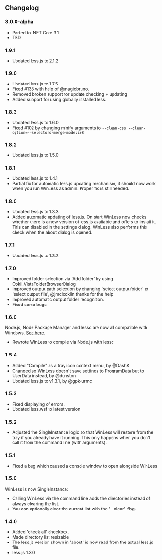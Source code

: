 ## Changelog

### 3.0.0-alpha
- Ported to .NET Core 3.1
- TBD

### 1.9.1
- Updated less.js to 2.1.2

### 1.9.0
- Updated less.js to 1.7.5.
- Fixed #138 with help of @magicbruno.
- Removed broken support for update checking + updating
- Added support for using globally installed less.

### 1.8.3
- Updated less.js to 1.6.0
- Fixed #102 by changing minify arguments to `--clean-css --clean-option=--selectors-merge-mode:ie8` 

### 1.8.2
- Updated less.js to 1.5.0

### 1.8.1
- Updated less.js to 1.4.1
- Partial fix for automatic less.js updating mechanism, it should now work when you run WinLess as admin. Proper fix is still needed.


### 1.8.0
- Updated less.js to 1.3.3
- Added automatic updating of less.js. On start WinLess now checks whether there is a new version of less.js available and offers to install it. This can disabled in the settings dialog. WinLess also performs this check when the about dialog is opened.

### 1.7.1
- Updated less.js to 1.3.2


### 1.7.0
- Improved folder selection via 'Add folder' by using Ookii.VistaFolderBrowserDialog
- Improved output path selection by changing 'select output folder' to 'select output file', @jmclocklin thanks for the help
- Improved automatic output folder recognition.
- Fixed some bugs

### 1.6.0
Node.js, Node Package Manager and lessc are now all compatible with Windows. [See here](https://github.com/cloudhead/less.js/wiki/Command-Line-use-of-LESS).
- Rewrote WinLess to compile via Node.js with lessc

### 1.5.4
- Added "Compile" as a tray icon context menu, by @DashK
- Changed so WinLess doesn't save settings to ProgramData but to UserData instead, by @dunston
- Updated less.js to v1.3.1, by @gpk-urmc

### 1.5.3
- Fixed displaying of errors.
- Updated less.wsf to latest version.

### 1.5.2
- Adjusted the SingleInstance logic so that WinLess will restore from the tray if you already have it running. This only happens when you don't call it from the command line (with arguments).

### 1.5.1
- Fixed a bug which caused a console window to open alongside WinLess

### 1.5.0
WinLess is now SingleInstance:

- Calling WinLess via the command line adds the directories instead of always clearing the list.
- You can optionally clear the current list with the '--clear'-flag.

### 1.4.0
- Added 'check all' checkbox.
- Made directory list resizable
- The less.js version shown in 'about' is now read from the actual less.js file.
- less.js 1.3.0
